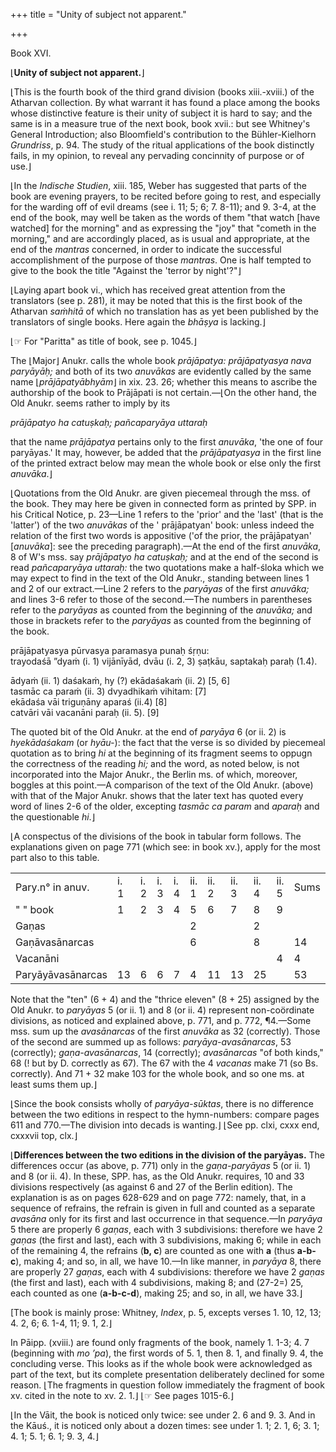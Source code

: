+++
title = "Unity of subject not apparent."

+++




Book XVI.

⌊**Unity of subject not apparent.**⌋

⌊This is the fourth book of the third grand division (books
xiii.-xviii.) of the Atharvan collection. By what warrant it has found a
place among the books whose distinctive feature is their unity of
subject it is hard to say; and the same is in a measure true of the next
book, book xvii.: but see Whitney's General Introduction; also
Bloomfield's contribution to the Bühler-Kielhorn *Grundriss*, p. 94. The
study of the ritual applications of the book distinctly fails, in my
opinion, to reveal any pervading concinnity of purpose or of use.⌋

  

⌊In the *Indische Studien*, xiii. 185, Weber has suggested that parts of
the book are evening prayers, to be recited before going to rest, and
especially for the warding off of evil dreams (see i. 11; 5; 6; 7.
8-11); and 9. 3-4, at the end of the book, may well be taken as the
words of them "that watch \[have watched\] for the morning" and as
expressing the "joy" that "cometh in the morning," and are accordingly
placed, as is usual and appropriate, at the end of the *mantras*
concerned, in order to indicate the successful accomplishment of the
purpose of those *mantras*. One is half tempted to give to the book the
title "Against the 'terror by night'?"⌋

  
⌊Laying apart book vi., which has received great attention from the
translators (see p. 281), it may be noted that this is the first book of
the Atharvan *saṁhitā* of which no translation has as yet been published
by the translators of single books. Here again the *bhāṣya* is lacking.⌋

⌊☞ For "Paritta" as title of book, see p. 1045.⌋

  

The ⌊Major⌋ Anukr. calls the whole book *prājāpatya: prājāpatyasya nava
paryāyāḥ;* and both of its two *anuvākas* are evidently called by the
same name ⌊*prājāpatyābhyām*⌋ in xix. 23. 26; whether this means to
ascribe the authorship of the book to Prājāpati is not certain.—⌊On the
other hand, the Old Anukr. seems rather to imply by its

*prājāpatyo ha catuṣkaḥ; pañcaparyāya uttaraḥ*

that the name *prājāpatya* pertains only to the first *anuvāka*, 'the
one of four paryāyas.' It may, however, be added that the
*prājāpatyasya* in the first line of the printed extract below may mean
the whole book or else only the first *anuvāka*.⌋

⌊Quotations from the Old Anukr. are given piecemeal through the mss. of
the book. They may here be given in connected form as printed by SPP. in
his Critical Notice, p. 23—Line 1 refers to the 'prior' and the 'last'
(that is the 'latter') of the two *anuvākas* of the ' prājāpatyan' book:
unless indeed the relation of the first two words is appositive ('of
the prior, the prājāpatyan' \[*anuvāka*\]: see the preceding
paragraph).—At the end of the first *anuvāka*, 8 of W's mss. say
*prājāpatyo ha catuṣkaḥ;* and at the end of the second is read
*pañcaparyāya uttaraḥ:* the two quotations make a half-śloka which we
may expect to find in the text of the Old Anukr., standing between lines
1 and 2 of our extract.—Line 2 refers to the *paryāyas* of the first
*anuvāka;* and lines 3-6 refer to those of the second.—The numbers in
parentheses refer to the *paryāyas* as counted from the beginning of the
*anuvāka;* and those in brackets refer to the *paryāyas* as counted from
the beginning of the book.

prājāpatyasya pūrvasya paramasya punaḥ śṛṇu:  
trayodaśā ”dyaṁ (i. 1) vijānīyād, dvāu (i. 2, 3) ṣaṭkāu, saptakaḥ paraḥ
(1.4).

  

⁠ādyaṁ (ii. 1) daśakaṁ, hy (?) ekādaśakaṁ (ii. 2) \[5, 6\]  
⁠tasmāc ca paraṁ (ii. 3) dvyadhikaṁ vihitam: \[7\]  
⁠ekādaśa vāi triguṇāny aparaś (ii.4) \[8\]  
⁠catvāri vāi vacanāni paraḥ (ii. 5). \[9\]

  
The quoted bit of the Old Anukr. at the end of *paryāya* 6 (or ii. 2) is
*hyekādaśakam* (or *hyāu-*): the fact that the verse is so divided by
piecemeal quotation as to bring *hi* at the beginning of its fragment
seems to oppugn the correctness of the reading *hi;* and the word, as
noted below, is not incorporated into the Major Anukr., the Berlin ms.
of which, moreover, boggles at this point.—A comparison of the text of
the Old Anukr. (above) with that of the Major Anukr. shows that the
later text has quoted every word of lines 2-6 of the older, excepting
*tasmāc ca param* and *aparaḥ* and the questionable *hi*.⌋

⌊A conspectus of the divisions of the book in tabular form follows. The
explanations given on page 771 (which see: in book xv.), apply for the
most part also to this table.

|                   |       |       |       |       |        |        |        |        |        |      |
|-------------------|-------|-------|-------|-------|--------|--------|--------|--------|--------|------|
| Pary.n° in anuv.  | i\. 1 | i\. 2 | i\. 3 | i\. 4 | ii\. 1 | ii\. 2 | ii\. 3 | ii\. 4 | ii\. 5 | Sums |
| " " book          | 1     | 2     | 3     | 4     | 5      | 6      | 7      | 8      | 9      |      |
| Gaṇas             |       |       |       |       | 2      |        |        | 2      |        |      |
| Gaṇāvasānarcas    |       |       |       |       | 6      |        |        | 8      |        | 14   |
| ⁠Vacanāni         |       |       |       |       |        |        |        |        | 4      | 4    |
| Paryāyāvasānarcas | 13    | 6     | 6     | 7     | 4      | 11     | 13     | 25     |        | 53   |

Note that the "ten" (6 + 4) and the "thrice eleven" (8 + 25) assigned by
the Old Anukr. to *paryāyas* 5 (or ii. 1) and 8 (or ii. 4) represent
non-coördinate divisions, as noticed and explained above, p. 771, and p.
772, ¶4.—Some mss. sum up the *avasānarcas* of the first *anuvāka* as 32
(correctly). Those of the second are summed up as follows:
*paryāya-avasānarcas*, 53 (correctly); *gaṇa-avasānarcas*, 14
(correctly); *avasānarcas* "of both kinds," 68 (! but by D. correctly as
67). The 67 with the 4 *vacanas* make 71 (so Bs. correctly). And 71 + 32
make 103 for the whole book, and so one ms. at least sums them up.⌋

⌊Since the book consists wholly of *paryāya-sūktas*, there is no
difference between the two editions in respect to the hymn-numbers:
compare pages 611 and 770.—The division into decads is wanting.⌋ ⌊See
pp. clxi, cxxx end, cxxxvii top, clx.⌋

⌊**Differences between the two editions in the division of the
paryāyas.** The differences occur (as above, p. 771) only in the
*gaṇa-paryāyas* 5 (or ii. 1) and 8 (or ii. 4). In these, SPP. has, as
the Old Anukr. requires, 10 and 33 divisions respectively (as against 6
and 27 of the Berlin edition). The explanation is as on pages 628-629
and on page 772: namely, that, in a sequence of refrains, the refrain is
given in full and counted as a separate *avasāna* only for its first and
last occurrence in that sequence.—In *paryāya* 5 there are properly 6
*gaṇas*, each with 3 subdivisions: therefore we have 2 *gaṇas* (the
first and last), each with 3 subdivisions, making 6; while in each of
the remaining 4, the refrains (**b, c**) are counted as one with **a**
(thus **a-b-c**), making 4; and so, in all, we have 10.—In like manner,
in *paryāya* 8, there are properly 27 *gaṇas*, each with 4 subdivisions:
therefore we have 2 *gaṇas* (the first and last), each with 4
subdivisions, making 8; and (27-2=) 25, each counted as one
(**a-b-c-d**), making 25; and so, in all, we have 33.⌋

  
\[The book is mainly prose: Whitney, *Index*, p. 5, excepts verses 1.
10, 12, 13; 4. 2, 6; 6. 1-4, 11; 9. 1, 2.⌋

In Pāipp. (xviii.) are found only fragments of the book, namely 1. 1-3;
4. 7 (beginning with *mo ’pa*), the first words of 5. 1, then 8. 1, and
finally 9. 4, the concluding verse. This looks as if the whole book were
acknowledged as part of the text, but its complete presentation
deliberately declined for some reason. ⌊The fragments in question follow
immediately the fragment of book xv. cited in the note to xv. 2. 1.⌋ ⌊☞
See pages 1015-6.⌋

⌊In the Vāit, the book is noticed only twice: see under 2. 6 and 9. 3.
And in the Kāuś., it is noticed only about a dozen times: see under 1.
1; 2. 1, 6; 3. 1; 4. 1; 5. 1; 6. 1; 9. 3, 4.⌋


